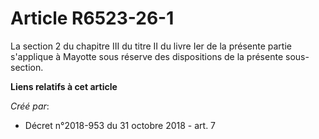 # Article R6523-26-1

La section 2 du chapitre III du titre II du livre Ier de la présente partie s'applique à Mayotte sous réserve des
dispositions de la présente sous-section.

**Liens relatifs à cet article**

_Créé par_:

  - Décret n°2018-953 du 31 octobre 2018 - art. 7

